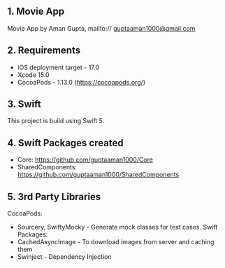 ## 1. Movie App
Movie App by Aman Gupta, mailto:// guptaaman1000@gmail.com

## 2. Requirements
- iOS deployment target - 17.0
- Xcode 15.0
- CocoaPods - 1.13.0 (https://cocoapods.org/)

## 3. Swift
This project is build using Swift 5.

## 4. Swift Packages created
- Core: https://github.com/guptaaman1000/Core
- SharedComponents: https://github.com/guptaaman1000/SharedComponents

## 5. 3rd Party Libraries
CocoaPods:
- Sourcery, SwiftyMocky - Generate mock classes for test cases.
Swift Packages:
- CachedAsyncImage - To download images from server and caching them
- Swinject - Dependency Injection
